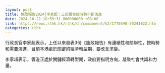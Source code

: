 ```yaml
---
layout: post
title: 施政報告2024│李家超：三份報告按時勢不斷演進
date: 2024-10-22 18:59:31.000000000 +08:00
link: https://news.rthk.hk/rthk/ch/component/k2/1775698-20241022.htm
categories: rthk
---
```


行政長官李家超表示，上任以來發表3份《施政報告》有連續性和關聯性，按時勢和需要演進，目前本港處於關鍵的經濟轉型期，要改革求變。

李家超表示，香港正處於關鍵經濟轉型期，政府要指明方向，凝聚社會共識和力量。

